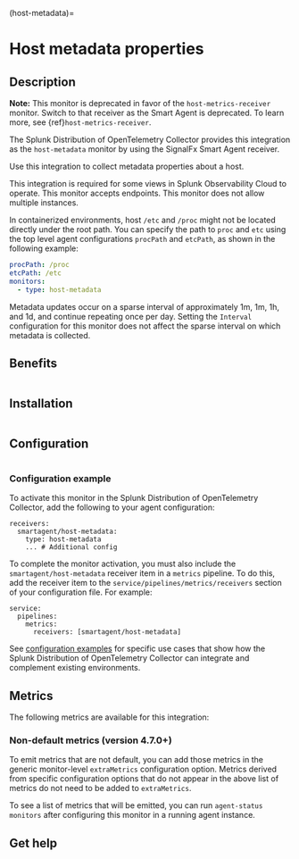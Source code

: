 (host-metadata)=

# Host metadata properties

<meta name="description" content="Documentation on the host-metadata monitor">

## Description

**Note:** This monitor is deprecated in favor of the `host-metrics-receiver` monitor. Switch to that receiver as the Smart Agent is deprecated. To learn more, see {ref}`host-metrics-receiver`.

The Splunk Distribution of OpenTelemetry Collector provides this integration as the `host-metadata` monitor by using the SignalFx Smart Agent receiver.

Use this integration to collect metadata properties about a host.

This integration is required for some views in Splunk Observability Cloud to operate. This monitor accepts endpoints. This monitor does not allow multiple instances.

In containerized environments, host `/etc` and `/proc` might not be located
directly under the root path. You can specify the path to `proc` and `etc` using the top level agent configurations `procPath` and `etcPath`, as shown in the following example:

```yaml
procPath: /proc
etcPath: /etc
monitors:
  - type: host-metadata
```

Metadata updates occur on a sparse interval of approximately
1m, 1m, 1h, and 1d, and continue repeating once per day.
Setting the `Interval` configuration for this monitor does not affect the
sparse interval on which metadata is collected.

## Benefits

```{include} /_includes/benefits.md
```
## Installation

```{include} /_includes/collector-installation.md
```

## Configuration

```{include} /_includes/configuration.md
```

### Configuration example

To activate this monitor in the Splunk Distribution of OpenTelemetry Collector, add the following to your agent configuration:

```
receivers:
  smartagent/host-metadata:
    type: host-metadata
    ... # Additional config
```

To complete the monitor activation, you must also include the `smartagent/host-metadata` receiver item in a `metrics` pipeline. To do this, add the receiver item to the `service/pipelines/metrics/receivers` section of your configuration file. For example:

```
service:
  pipelines:
    metrics:
      receivers: [smartagent/host-metadata]
```

See <a href="https://github.com/signalfx/splunk-otel-collector/tree/main/examples" target="_blank">configuration examples</a> for specific use cases that show how the Splunk Distribution of OpenTelemetry Collector can integrate and complement existing environments.

## Metrics

The following metrics are available for this integration:

<div class="metrics-yaml" url="https://raw.githubusercontent.com/signalfx/signalfx-agent/main/pkg/monitors/metadata/hostmetadata/metadata.yaml"></div>

### Non-default metrics (version 4.7.0+)

To emit metrics that are not default, you can add those metrics in the
generic monitor-level `extraMetrics` configuration option. Metrics derived from specific configuration options that do not appear in the above list of metrics do not need to be added to `extraMetrics`.

To see a list of metrics that will be emitted, you can run `agent-status
monitors` after configuring this monitor in a running agent instance.

## Get help

```{include} /_includes/troubleshooting.md
```